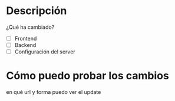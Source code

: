 # Descripción
¿Qué ha cambiado?

- [ ] Frontend
- [ ] Backend
- [ ] Configuración del server

# Cómo puedo probar los cambios
en qué url y forma puedo ver el update
